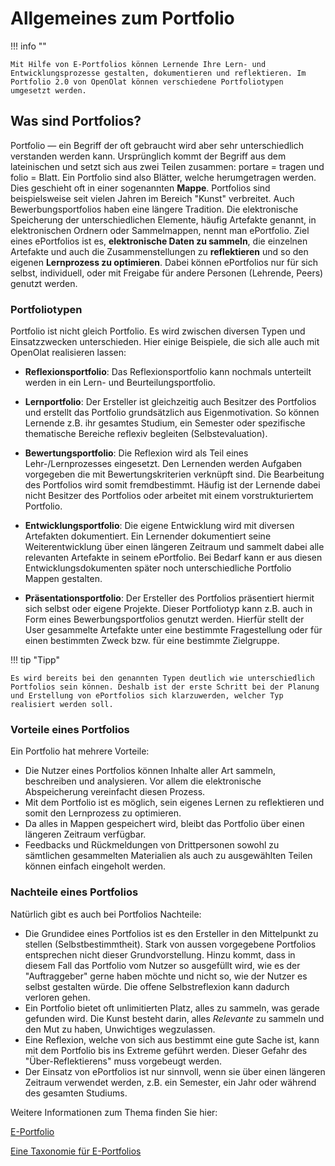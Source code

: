 # Allgemeines zum Portfolio

!!! info ""

    Mit Hilfe von E-Portfolios können Lernende Ihre Lern- und Entwicklungsprozesse gestalten, dokumentieren und reflektieren. Im Portfolio 2.0 von OpenOlat können verschiedene Portfoliotypen umgesetzt werden.  

## Was sind Portfolios?

Portfolio — ein Begriff der oft gebraucht wird aber sehr unterschiedlich verstanden werden kann. Ursprünglich kommt der Begriff aus dem lateinischen und setzt sich aus zwei Teilen zusammen: portare = tragen und folio = Blatt. Ein Portfolio sind also Blätter, welche herumgetragen werden. Dies geschieht oft in einer sogenannten **Mappe**. Portfolios sind beispielsweise seit vielen Jahren im Bereich "Kunst" verbreitet. Auch Bewerbungsportfolios haben eine längere Tradition. Die elektronische Speicherung der unterschiedlichen Elemente, häufig Artefakte genannt, in elektronischen Ordnern oder Sammelmappen, nennt man ePortfolio. Ziel eines ePortfolios ist es, **elektronische Daten zu sammeln**, die einzelnen Artefakte und auch die Zusammenstellungen zu **reflektieren** und so den eigenen **Lernprozess zu optimieren**. Dabei können ePortfolios nur für sich selbst, individuell, oder mit Freigabe für andere Personen (Lehrende, Peers) genutzt werden.

### Portfoliotypen

Portfolio ist nicht gleich Portfolio. Es wird zwischen diversen Typen und Einsatzzwecken unterschieden. Hier  einige Beispiele, die sich alle auch mit OpenOlat realisieren lassen: 

  *  **Reflexionsportfolio**: Das Reflexionsportfolio kann nochmals unterteilt werden in ein Lern- und Beurteilungsportfolio. 
  
  * **Lernportfolio**: Der Ersteller ist gleichzeitig auch Besitzer des Portfolios und erstellt das Portfolio grundsätzlich aus Eigenmotivation. So können Lernende z.B. ihr gesamtes Studium, ein Semester oder spezifische thematische Bereiche reflexiv begleiten (Selbstevaluation).   

  * **Bewertungsportfolio**: Die Reflexion wird als Teil eines Lehr-/Lernprozesses eingesetzt. Den Lernenden werden Aufgaben vorgegeben die mit Bewertungskriterien verknüpft sind. Die Bearbeitung des Portfolios wird somit fremdbestimmt. Häufig ist der Lernende dabei nicht Besitzer des Portfolios oder arbeitet mit einem vorstrukturiertem Portfolio. 
  
  *   **Entwicklungsportfolio**: Die eigene Entwicklung wird mit diversen Artefakten dokumentiert. Ein Lernender dokumentiert seine Weiterentwicklung über einen längeren Zeitraum und sammelt dabei alle relevanten Artefakte in seinem ePortfolio. Bei Bedarf kann er aus diesen Entwicklungsdokumenten später noch unterschiedliche Portfolio Mappen gestalten.   

  *   **Präsentationsportfolio**: Der Ersteller des Portfolios präsentiert hiermit sich selbst oder eigene Projekte. Dieser Portfoliotyp kann z.B. auch in Form eines Bewerbungsportfolios genutzt werden. Hierfür stellt der User gesammelte Artefakte unter eine bestimmte Fragestellung oder für einen bestimmten Zweck bzw. für eine bestimmte Zielgruppe.   

!!! tip "Tipp"

    Es wird bereits bei den genannten Typen deutlich wie unterschiedlich Portfolios sein können. Deshalb ist der erste Schritt bei der Planung und Erstellung von ePortfolios sich klarzuwerden, welcher Typ realisiert werden soll.

### Vorteile eines Portfolios

Ein Portfolio hat mehrere Vorteile:

  * Die Nutzer eines Portfolios können Inhalte aller Art sammeln, beschreiben und analysieren. Vor allem die elektronische Abspeicherung vereinfacht diesen Prozess. 
  * Mit dem Portfolio ist es möglich, sein eigenes Lernen zu reflektieren und somit den Lernprozess zu optimieren.
  * Da alles in Mappen gespeichert wird, bleibt das Portfolio über einen längeren Zeitraum verfügbar.
  * Feedbacks und Rückmeldungen von Drittpersonen sowohl zu sämtlichen gesammelten Materialien als auch zu ausgewählten Teilen können einfach eingeholt werden. 

### Nachteile eines Portfolios

Natürlich gibt es auch bei Portfolios Nachteile:

  * Die Grundidee eines Portfolios ist es den Ersteller in den Mittelpunkt zu stellen (Selbstbestimmtheit). Stark von aussen vorgegebene Portfolios entsprechen nicht dieser Grundvorstellung. Hinzu kommt, dass in diesem Fall das Portfolio vom Nutzer so ausgefüllt wird, wie es der "Auftraggeber" gerne haben möchte und nicht so, wie der Nutzer es selbst gestalten würde. Die offene Selbstreflexion kann dadurch verloren gehen.
  * Ein Portfolio bietet oft unlimitierten Platz, alles zu sammeln, was gerade gefunden wird. Die Kunst besteht darin, alles _Relevante_ zu sammeln und den Mut zu haben, Unwichtiges wegzulassen.
  * Eine Reflexion, welche von sich aus bestimmt eine gute Sache ist, kann mit dem Portfolio bis ins Extreme geführt werden. Dieser Gefahr des "Über-Reflektierens" muss vorgebeugt werden.
  * Der Einsatz von ePortfolios ist nur sinnvoll, wenn sie über einen längeren Zeitraum verwendet werden, z.B. ein Semester, ein Jahr oder während des gesamten Studiums.

Weitere Informationen zum Thema finden Sie hier:

[E-Portfolio](https://www.e-teaching.org/lehrszenarien/pruefung/pruefungsform/eportfolio/)

[Eine Taxonomie für E-Portfolios](http://peter.baumgartner.name/wp-content/uploads/2012/12/Baumgartner_2012_Eine-Taxonomie-fuer-E-Portfolios.pdf)

